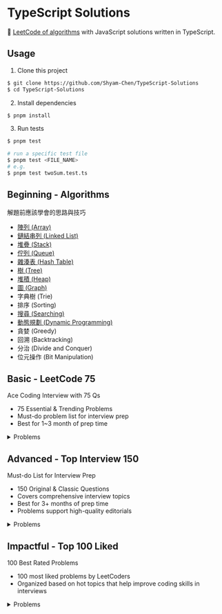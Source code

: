 # TypeScript Solutions

🐳 [LeetCode of algorithms](https://leetcode.com/problemset/algorithms/) with JavaScript solutions written in TypeScript.

## Usage

1. Clone this project

```sh
$ git clone https://github.com/Shyam-Chen/TypeScript-Solutions
$ cd TypeScript-Solutions
```

2. Install dependencies

```sh
$ pnpm install
```

3. Run tests

```sh
$ pnpm test

# run a specific test file
$ pnpm test <FILE_NAME>
# e.g.
$ pnpm test twoSum.test.ts
```

## Beginning - Algorithms

解題前應該學會的思路與技巧

- [陣列 (Array)](./algorithms/array/README.md)
- [鏈結串列 (Linked List)](./algorithms/linked-list/README.md)
- [堆疊 (Stack)](./algorithms/stack/README.md)
- [佇列 (Queue)](./algorithms/queue/README.md)
- [雜湊表 (Hash Table)](./algorithms/hash-table/README.md)
- [樹 (Tree)](./algorithms/tree/README.md)
- [堆積 (Heap)](./algorithms/heap/README.md)
- [圖 (Graph)](./algorithms/graph/README.md)
- 字典樹 (Trie)
- 排序 (Sorting)
- [搜尋 (Searching)](./algorithms/searching/README.md)
- [動態規劃 (Dynamic Programming)](./algorithms/dynamic-programming/README.md)
- 貪婪 (Greedy)
- 回溯 (Backtracking)
- 分治 (Divide and Conquer)
- 位元操作 (Bit Manipulation)

## Basic - LeetCode 75

Ace Coding Interview with 75 Qs

- 75 Essential & Trending Problems
- Must-do problem list for interview prep
- Best for 1~3 month of prep time

<details>
  <summary>Problems</summary>

| Array / String                                 |                  |        |
| ---------------------------------------------- | ---------------- | ------ |
| 1768. Merge Strings Alternately                | [Solution][1768] | Easy   |
| 1071. Greatest Common Divisor of Strings       | [Solution][1071] | Easy   |
| 1431. Kids With the Greatest Number of Candies | [Solution][1431] | Easy   |
| 605. Can Place Flowers                         | [Solution][605]  | Easy   |
| 345. Reverse Vowels of a String                | [Solution][345]  | Easy   |
| 151. Reverse Words in a String                 | [Solution][151]  | Medium |
| 238. Product of Array Except Self              | [Solution][238]  | Medium |
| 334. Increasing Triplet Subsequence            | [Solution][334]  | Medium |
| 443. String Compression                        | [Solution][443]  | Medium |

[1768]: ./src/page-17/1768.%20Merge%20Strings%20Alternately/mergeAlternately.ts
[1071]: ./src/page-11/1071.%20Greatest%20Common%20Divisor%20of%20Strings/gcdOfStrings.ts
[1431]: ./src/page-14/1431.%20Kids%20With%20the%20Greatest%20Number%20of%20Candies/kidsWithCandies.ts
[605]: ./src/page-6/605.%20Can%20Place%20Flowers/canPlaceFlowers.ts
[345]: ./src/page-4/345.%20Reverse%20Vowels%20of%20a%20String/reverseVowels.ts
[151]: ./src/page-2/151.%20Reverse%20Words%20in%20a%20String/reverseWords.ts
[238]: ./src/page-3/238.%20Product%20of%20Array%20Except%20Self/productExceptSelf.ts
[334]: ./src/page-4/334.%20Increasing%20Triplet%20Subsequence/increasingTriplet.ts
[443]: ./src/page-5/443.%20String%20Compression/compress.ts

| Two Pointers                    |                  |        |
| ------------------------------- | ---------------- | ------ |
| 283. Move Zeroes                | [Solution][283]  | Easy   |
| 392. Is Subsequence             | [Solution][392]  | Easy   |
| 11. Container With Most Water   | [Solution][11]   | Medium |
| 1679. Max Number of K-Sum Pairs | [Solution][1679] | Medium |

[283]: ./src/page-3/283.%20Move%20Zeroes/moveZeroes.ts
[392]: ./src/page-4/392.%20Is%20Subsequence/isSubsequence.ts
[11]: ./src/page-1/11.%20Container%20With%20Most%20Water/maxArea.ts
[1679]: ./src/page-16/1679.%20Max%20Number%20of%20K-Sum%20Pairs/maxOperations.ts

| Sliding Window                                                |                  |        |
| ------------------------------------------------------------- | ---------------- | ------ |
| 643. Maximum Average Subarray I                               | [Solution][643]  | Easy   |
| 1456. Maximum Number of Vowels in a Substring of Given Length | [Solution][1456] | Medium |
| 1004. Max Consecutive Ones III                                | [Solution][1004] | Medium |
| 1493. Longest Subarray of 1's After Deleting One Element      | [Solution][1493] | Medium |

[643]: ./src/page-6/643.%20Maximum%20Average%20Subarray%20I/findMaxAverage.ts
[1456]: ./src/page-14/1456.%20Maximum%20Number%20of%20Vowels%20in%20a%20Substring%20of%20Given%20Length/maxVowels.ts
[1004]: ./src/page-10/1004.%20Max%20Consecutive%20Ones%20III/longestOnes.ts
[1493]: ./src/page-14/1493.%20Longest%20Subarray%20of%201's%20After%20Deleting%20One%20Element/longestSubarray.ts

| Prefix Sum                      |                  |      |
| ------------------------------- | ---------------- | ---- |
| 1732. Find the Highest Altitude | [Solution][1732] | Easy |
| 724. Find Pivot Index           | [Solution][724]  | Easy |

[1732]: ./src/page-16/1732.%20Find%20the%20Highest%20Altitude/largestAltitude.ts
[724]: ./src/page-7/724.%20Find%20Pivot%20Index/pivotIndex.ts

| Hash Map / Set                           |                  |        |
| ---------------------------------------- | ---------------- | ------ |
| 2215. Find the Difference of Two Arrays  | [Solution][2215] | Easy   |
| 1207. Unique Number of Occurrences       | [Solution][1207] | Easy   |
| 1657. Determine if Two Strings Are Close | [Solution][1657] | Medium |
| 2352. Equal Row and Column Pairs         | [Solution][2352] | Medium |

[2215]: ./src/page-21/2215.%20Find%20the%20Difference%20of%20Two%20Arrays/findDifference.ts
[1207]: ./src/page-12/1207.%20Unique%20Number%20of%20Occurrences/uniqueOccurrences.ts
[1657]: ./src/page-16/1657.%20Determine%20if%20Two%20Strings%20Are%20Close/closeStrings.ts
[2352]: ./src/page-22/2352.%20Equal%20Row%20and%20Column%20Pairs/equalPairs.ts

| Stack                              |                  |        |
| ---------------------------------- | ---------------- | ------ |
| 2390. Removing Stars From a String | [Solution][2390] | Medium |
| 735. Asteroid Collision            | [Solution][735]  | Medium |
| 394. Decode String                 | [Solution][394]  | Medium |

[2390]: ./src/page-22/2390.%20Removing%20Stars%20From%20a%20String/removeStars.ts
[735]: ./src/page-7/735.%20Asteroid%20Collision/asteroidCollision.ts
[394]: ./src/page-4/394.%20Decode%20String/decodeString.ts

| Queue                       |                 |        |
| --------------------------- | --------------- | ------ |
| 933. Number of Recent Calls | [Solution][933] | Easy   |
| 649. Dota2 Senate           | [Solution][649] | Medium |

[933]: ./src/page-9/933.%20Number%20of%20Recent%20Calls/RecentCounter.ts
[649]: ./src/page-6/649.%20Dota2%20Senate/predictPartyVictory.ts

| Linked List                                   |                  |        |
| --------------------------------------------- | ---------------- | ------ |
| 2095. Delete the Middle Node of a Linked List | [Solution][2095] | Medium |
| 328. Odd Even Linked List                     | [Solution][328]  | Medium |
| 206. Reverse Linked List                      | [Solution][206]  | Easy   |
| 2130. Maximum Twin Sum of a Linked List       | [Solution][2130] | Medium |

[2095]: ./src/page-19/2095.%20Delete%20the%20Middle%20Node%20of%20a%20Linked%20List/deleteMiddle.ts
[328]: ./src/page-4/328.%20Odd%20Even%20Linked%20List/oddEvenList.ts
[206]: ./src/page-2/206.%20Reverse%20Linked%20List/reverseList.ts
[2130]: ./src/page-20/2130.%20Maximum%20Twin%20Sum%20of%20a%20Linked%20List/pairSum.ts

| Binary Tree - DFS                            |                  |        |
| -------------------------------------------- | ---------------- | ------ |
| 104. Maximum Depth of Binary Tree            | [Solution][104]  | Easy   |
| 872. Leaf-Similar Trees                      | [Solution][872]  | Easy   |
| 1448. Count Good Nodes in Binary Tree        | [Solution][1448] | Medium |
| 437. Path Sum III                            | [Solution][437]  | Medium |
| 1372. Longest ZigZag Path in a Binary Tree   | [Solution][1372] | Medium |
| 236. Lowest Common Ancestor of a Binary Tree | [Solution][236]  | Medium |

[104]: ./src/page-2/104.%20Maximum%20Depth%20of%20Binary%20Tree/maxDepth.ts
[872]: ./src/page-9/872.%20Leaf-Similar%20Trees/leafSimilar.ts
[1448]: ./src/page-14/1448.%20Count%20Good%20Nodes%20in%20Binary%20Tree/goodNodes.ts
[437]: ./src/page-5/437.%20Path%20Sum%20III/pathSum.ts
[1372]: ./src/page-13/1372.%20Longest%20ZigZag%20Path%20in%20a%20Binary%20Tree/longestZigZag.ts
[236]: ./src/page-3/236.%20Lowest%20Common%20Ancestor%20of%20a%20Binary%20Tree/lowestCommonAncestor.ts

| Binary Tree - BFS                        |                  |        |
| ---------------------------------------- | ---------------- | ------ |
| 199. Binary Tree Right Side View         | [Solution][199]  | Medium |
| 1161. Maximum Level Sum of a Binary Tree | [Solution][1161] | Medium |

[199]: ./src/page-2/199.%20Binary%20Tree%20Right%20Side%20View/rightSideView.ts
[1161]: ./src/page-11/1161.%20Maximum%20Level%20Sum%20of%20a%20Binary%20Tree/maxLevelSum.ts

| Binary Search Tree                  |                 |        |
| ----------------------------------- | --------------- | ------ |
| 700. Search in a Binary Search Tree | [Solution][700] | Easy   |
| 450. Delete Node in a BST           | [Solution][450] | Medium |

[700]: ./src/page-7/700.%20Search%20in%20a%20Binary%20Search%20Tree/searchBST.ts
[450]: ./src/page-5/450.%20Delete%20Node%20in%20a%20BST/deleteNode.ts

| Graphs - DFS                                                 |                  |        |
| ------------------------------------------------------------ | ---------------- | ------ |
| 841. Keys and Rooms                                          | [Solution][841]  | Medium |
| 547. Number of Provinces                                     | [Solution][547]  | Medium |
| 1466. Reorder Routes to Make All Paths Lead to the City Zero | [Solution][1466] | Medium |
| 399. Evaluate Division                                       | [Solution][399]  | Medium |

[841]: ./src/page-8/841.%20Keys%20and%20Rooms/canVisitAllRooms.ts
[547]: ./src/page-6/547.%20Number%20of%20Provinces/findCircleNum.ts
[1466]: ./src/page-14/1466.%20Reorder%20Routes%20to%20Make%20All%20Paths%20Lead%20to%20the%20City%20Zero/minReorder.ts
[399]: ./src/page-4/399.%20Evaluate%20Division/calcEquation.ts

| Graphs - BFS                             |                  |        |
| ---------------------------------------- | ---------------- | ------ |
| 1926. Nearest Exit from Entrance in Maze | [Solution][1926] | Medium |
| 994. Rotting Oranges                     | [Solution][994]  | Medium |

[1926]: ./src/page-18/1926.%20Nearest%20Exit%20from%20Entrance%20in%20Maze/nearestExit.ts
[994]: ./src/page-10/994.%20Rotting%20Oranges/orangesRotting.ts

| Heap / Priority Queue                 |                  |        |
| ------------------------------------- | ---------------- | ------ |
| 215. Kth Largest Element in an Array  | [Solution][215]  | Medium |
| 2336. Smallest Number in Infinite Set | [Solution][2336] | Medium |
| 2542. Maximum Subsequence Score       | Solution         | Medium |
| 2462. Total Cost to Hire K Workers    | Solution         | Medium |

[215]: ./src/page-2/215.%20Kth%20Largest%20Element%20in%20an%20Array/findKthLargest.ts
[2336]: ./src/page-22/2336.%20Smallest%20Number%20in%20Infinite%20Set/SmallestInfiniteSet.ts

| Binary Search                                |                  |        |
| -------------------------------------------- | ---------------- | ------ |
| 374. Guess Number Higher or Lower            | [Solution][374]  | Easy   |
| 2300. Successful Pairs of Spells and Potions | [Solution][2300] | Medium |
| 162. Find Peak Element                       | [Solution][162]  | Medium |
| 875. Koko Eating Bananas                     | [Solution][875]  | Medium |

[374]: ./src/page-4/374.%20Guess%20Number%20Higher%20or%20Lower/guessNumber.ts
[2300]: ./src/page-21/2300.%20Successful%20Pairs%20of%20Spells%20and%20Potions/successfulPairs.ts
[162]: ./src/page-2/162.%20Find%20Peak%20Element/findPeakElement.ts
[875]: ./src/page-9/875.%20Koko%20Eating%20Bananas/minEatingSpeed.ts

| Backtracking                              |                |        |
| ----------------------------------------- | -------------- | ------ |
| 17. Letter Combinations of a Phone Number | [Solution][17] | Medium |
| 216. Combination Sum III                  | Solution       | Medium |

[17]: ./src/page-1/17.%20Letter%20Combinations%20of%20a%20Phone%20Number/letterCombinations.ts

| DP - 1D                        |                  |        |
| ------------------------------ | ---------------- | ------ |
| 1137. N-th Tribonacci Number   | [Solution][1137] | Easy   |
| 746. Min Cost Climbing Stairs  | Solution         | Easy   |
| 198. House Robber              | Solution         | Medium |
| 790. Domino and Tromino Tiling | Solution         | Medium |

[1137]: ./src/page-11/1137.%20N-th%20Tribonacci%20Number/tribonacci.ts

| DP - Multidimensional                                     |          |        |
| --------------------------------------------------------- | -------- | ------ |
| 62. Unique Paths                                          | Solution | Medium |
| 1143. Longest Common Subsequence                          | Solution | Medium |
| 714. Best Time to Buy and Sell Stock with Transaction Fee | Solution | Medium |
| 72. Edit Distance                                         | Solution | Medium |

| Bit Manipulation                              |                  |        |
| --------------------------------------------- | ---------------- | ------ |
| 338. Counting Bits                            | [Solution][338]  | Easy   |
| 136. Single Number                            | [Solution][136]  | Easy   |
| 1318. Minimum Flips to Make a OR b Equal to c | [Solution][1318] | Medium |

[338]: ./src/page-4/338.%20Counting%20Bits/countBits.ts
[136]: ./src/page-2/136.%20Single%20Number/singleNumber.ts
[1318]: ./src/page-13/1318.%20Minimum%20Flips%20to%20Make%20a%20OR%20b%20Equal%20to%20c/minFlips.ts

| Trie                              |          |        |
| --------------------------------- | -------- | ------ |
| 208. Implement Trie (Prefix Tree) | Solution | Medium |
| 1268. Search Suggestions System   | Solution | Medium |

| Intervals                                       |          |        |
| ----------------------------------------------- | -------- | ------ |
| 435. Non-overlapping Intervals                  | Solution | Medium |
| 452. Minimum Number of Arrows to Burst Balloons | Solution | Medium |

| Monotonic Stack         |          |        |
| ----------------------- | -------- | ------ |
| 739. Daily Temperatures | Solution | Medium |
| 901. Online Stock Span  | Solution | Medium |

</details>

## Advanced - Top Interview 150

Must-do List for Interview Prep

- 150 Original & Classic Questions
- Covers comprehensive interview topics
- Best for 3+ months of prep time
- Problems support high-quality editorials

<details>
  <summary>Problems</summary>

| Array / String                                         |                 |        |
| ------------------------------------------------------ | --------------- | ------ |
| 88. Merge Sorted Array                                 | [Solution][88]  | Easy   |
| 27. Remove Element                                     | [Solution][27]  | Easy   |
| 26. Remove Duplicates from Sorted Array                | [Solution][26]  | Easy   |
| 80. Remove Duplicates from Sorted Array II             | Solution        | Medium |
| 169. Majority Element                                  | Solution        | Easy   |
| 189. Rotate Array                                      | [Solution][189] | Medium |
| 121. Best Time to Buy and Sell Stock                   | Solution        | Easy   |
| 122. Best Time to Buy and Sell Stock II                | Solution        | Medium |
| 55. Jump Game                                          | Solution        | Medium |
| 45. Jump Game II                                       | Solution        | Medium |
| 274. H-Index                                           | Solution        | Medium |
| 380. Insert Delete GetRandom O(1)                      | Solution        | Medium |
| 238. Product of Array Except Self                      | [Solution][238] | Medium |
| 134. Gas Station                                       | Solution        | Medium |
| 135. Candy                                             | Solution        | Hard   |
| 42. Trapping Rain Water                                | Solution        | Hard   |
| 13. Roman to Integer                                   | [Solution][13]  | Easy   |
| 12. Integer to Roman                                   | Solution        | Medium |
| 58. Length of Last Word                                | [Solution][58]  | Easy   |
| 14. Longest Common Prefix                              | [Solution][14]  | Easy   |
| 151. Reverse Words in a String                         | [Solution][151] | Medium |
| 6. Zigzag Conversion                                   | [Solution][6]   | Medium |
| 28. Find the Index of the First Occurrence in a String | [Solution][28]  | Easy   |
| 68. Text Justification                                 | [Solution][68]  | Hard   |

[88]: ./src/page-1//88.%20Merge%20Sorted%20Array/merge.ts
[27]: ./src/page-1/27.%20Remove%20Element/removeElement.ts
[26]: ./src/page-1/26.%20Remove%20Duplicates%20from%20Sorted%20Array/removeDuplicates.ts
[189]: ./src/page-2/189.%20Rotate%20Array/rotate.ts
[238]: ./src/page-3/238.%20Product%20of%20Array%20Except%20Self/productExceptSelf.ts
[13]: ./src/page-1/13.%20Roman%20to%20Integer/romanToInt.ts
[58]: ./src/page-1/58.%20Length%20of%20Last%20Word/lengthOfLastWord.ts
[14]: ./src/page-1/14.%20Longest%20Common%20Prefix/longestCommonPrefix.ts
[151]: ./src/page-2/151.%20Reverse%20Words%20in%20a%20String/reverseWords.ts
[6]: ./src/page-1/6.%20Zigzag%20Conversion/convert.ts
[28]: ./src/page-1/28.%20Find%20the%20Index%20of%20the%20First%20Occurrence%20in%20a%20String/strStr.ts
[68]: ./src/page-1/68.%20Text%20Justification/fullJustify.ts

| Two Pointers                            |          |        |
| --------------------------------------- | -------- | ------ |
| 125. Valid Palindrome                   | Solution | Easy   |
| 392. Is Subsequence                     | Solution | Easy   |
| 167. Two Sum II - Input Array Is Sorted | Solution | Medium |
| 11. Container With Most Water           | Solution | Medium |
| 15. 3Sum                                | Solution | Medium |

| Sliding Window                                    |               |        |
| ------------------------------------------------- | ------------- | ------ |
| 209. Minimum Size Subarray Sum                    | Solution      | Medium |
| 3. Longest Substring Without Repeating Characters | [Solution][3] | Medium |
| 30. Substring with Concatenation of All Words     | Solution      | Hard   |
| 76. Minimum Window Substring                      | Solution      | Hard   |

[3]: ./src/page-1/3.%20Longest%20Substring%20Without%20Repeating%20Characters/lengthOfLongestSubstring.ts

| Matrix                |          |        |
| --------------------- | -------- | ------ |
| 36. Valid Sudoku      | Solution | Medium |
| 54. Spiral Matrix     | Solution | Medium |
| 48. Rotate Image      | Solution | Medium |
| 73. Set Matrix Zeroes | Solution | Medium |
| 289. Game of Life     | Solution | Medium |

| Hashmap                           |               |        |
| --------------------------------- | ------------- | ------ |
| 383. Ransom Note                  | Solution      | Easy   |
| 205. Isomorphic Strings           | Solution      | Easy   |
| 290. Word Pattern                 | Solution      | Easy   |
| 242. Valid Anagram                | Solution      | Easy   |
| 49. Group Anagrams                | Solution      | Medium |
| 1. Two Sum                        | [Solution][1] | Easy   |
| 202. Happy Number                 | Solution      | Easy   |
| 219. Contains Duplicate II        | Solution      | Easy   |
| 128. Longest Consecutive Sequence | Solution      | Medium |

[1]: ./src/page-1/1.%20Two%20Sum/twoSum.ts

| Intervals                                       |          |        |
| ----------------------------------------------- | -------- | ------ |
| 228. Summary Ranges                             | Solution | Easy   |
| 56. Merge Intervals                             | Solution | Medium |
| 57. Insert Interval                             | Solution | Medium |
| 452. Minimum Number of Arrows to Burst Balloons | Solution | Medium |

| Stack                                 |                 |        |
| ------------------------------------- | --------------- | ------ |
| 20. Valid Parentheses                 | [Solution][20]  | Easy   |
| 71. Simplify Path                     | Solution        | Medium |
| 155. Min Stack                        | [Solution][155] | Medium |
| 150. Evaluate Reverse Polish Notation | Solution        | Medium |
| 224. Basic Calculator                 | Solution        | Hard   |

[20]: ./src/page-1/20.%20Valid%20Parentheses/isValid.ts
[155]: ./src/page-2/155.%20Min%20Stack/MinStack.ts

| Linked List                               |                 |        |
| ----------------------------------------- | --------------- | ------ |
| 141. Linked List Cycle                    | [Solution][141] | Easy   |
| 2. Add Two Numbers                        | [Solution][2]   | Medium |
| 21. Merge Two Sorted Lists                | [Solution][21]  | Easy   |
| 138. Copy List with Random Pointer        | Solution        | Medium |
| 92. Reverse Linked List II                | Solution        | Medium |
| 25. Reverse Nodes in k-Group              | Solution        | Hard   |
| 19. Remove Nth Node From End of List      | Solution        | Medium |
| 82. Remove Duplicates from Sorted List II | Solution        | Medium |
| 61. Rotate List                           | Solution        | Medium |
| 86. Partition List                        | Solution        | Medium |
| 146. LRU Cache                            | Solution        | Medium |

[141]: ./src/page-2/141.%20Linked%20List%20Cycle/hasCycle.ts
[2]: ./src/page-1/2.%20Add%20Two%20Numbers/addTwoNumbers.ts
[21]: ./src/page-1/21.%20Merge%20Two%20Sorted%20Lists/mergeTwoLists.ts

| Binary Tree General                                             |                 |        |
| --------------------------------------------------------------- | --------------- | ------ |
| 104. Maximum Depth of Binary Tree                               | [Solution][104] | Easy   |
| 100. Same Tree                                                  | [Solution][100] | Easy   |
| 226. Invert Binary Tree                                         | Solution        | Easy   |
| 101. Symmetric Tree                                             | [Solution][101] | Easy   |
| 105. Construct Binary Tree from Preorder and Inorder Traversal  | Solution        | Medium |
| 106. Construct Binary Tree from Inorder and Postorder Traversal | Solution        | Medium |
| 117. Populating Next Right Pointers in Each Node II             | Solution        | Medium |
| 114. Flatten Binary Tree to Linked List                         | Solution        | Medium |
| 112. Path Sum                                                   | [Solution][112] | Easy   |
| 129. Sum Root to Leaf Numbers                                   | Solution        | Medium |
| 124. Binary Tree Maximum Path Sum                               | Solution        | Hard   |
| 173. Binary Search Tree Iterator                                | Solution        | Medium |
| 222. Count Complete Tree Nodes                                  | Solution        | Easy   |
| 236. Lowest Common Ancestor of a Binary Tree                    | Solution        | Medium |

[104]: ./src/page-2/104.%20Maximum%20Depth%20of%20Binary%20Tree/maxDepth.ts
[100]: ./src/page-1/100.%20Same%20Tree/isSameTree.ts
[101]: ./src/page-2/101.%20Symmetric%20Tree/isSymmetric.ts
[112]: ./src/page-2/112.%20Path%20Sum/hasPathSum.ts

| Binary Tree BFS                               |          |        |
| --------------------------------------------- | -------- | ------ |
| 199. Binary Tree Right Side View              | Solution | Medium |
| 637. Average of Levels in Binary Tree         | Solution | Easy   |
| 102. Binary Tree Level Order Traversal        | Solution | Medium |
| 103. Binary Tree Zigzag Level Order Traversal | Solution | Medium |

| Binary Search Tree                      |          |        |
| --------------------------------------- | -------- | ------ |
| 530. Minimum Absolute Difference in BST | Solution | Easy   |
| 230. Kth Smallest Element in a BST      | Solution | Medium |
| 98. Validate Binary Search Tree         | Solution | Medium |

| Graph General           |          |        |
| ----------------------- | -------- | ------ |
| 200. Number of Islands  | Solution | Medium |
| 130. Surrounded Regions | Solution | Medium |
| 133. Clone Graph        | Solution | Medium |
| 399. Evaluate Division  | Solution | Medium |
| 207. Course Schedule    | Solution | Medium |
| 210. Course Schedule II | Solution | Medium |

| Graph BFS                     |          |        |
| ----------------------------- | -------- | ------ |
| 909. Snakes and Ladders       | Solution | Medium |
| 433. Minimum Genetic Mutation | Solution | Medium |
| 127. Word Ladder              | Solution | Hard   |

| Trie                                            |          |        |
| ----------------------------------------------- | -------- | ------ |
| 208. Implement Trie (Prefix Tree)               | Solution | Medium |
| 211. Design Add and Search Words Data Structure | Solution | Medium |
| 212. Word Search II                             | Solution | Hard   |

| Backtracking                              |          |        |
| ----------------------------------------- | -------- | ------ |
| 17. Letter Combinations of a Phone Number | Solution | Medium |
| 77. Combinations                          | Solution | Medium |
| 46. Permutations                          | Solution | Medium |
| 39. Combination Sum                       | Solution | Medium |
| 52. N-Queens II                           | Solution | Hard   |
| 22. Generate Parentheses                  | Solution | Medium |
| 79. Word Search                           | Solution | Medium |

| Divide & Conquer                                |                 |        |
| ----------------------------------------------- | --------------- | ------ |
| 108. Convert Sorted Array to Binary Search Tree | [Solution][108] | Easy   |
| 148. Sort List                                  | Solution        | Medium |
| 427. Construct Quad Tree                        | Solution        | Medium |
| 23. Merge k Sorted Lists                        | Solution        | Hard   |

[108]: ./src/page-2/108.%20Convert%20Sorted%20Array%20to%20Binary%20Search%20Tree/sortedArrayToBST.ts

| Kadane's Algorithm                 |                |        |
| ---------------------------------- | -------------- | ------ |
| 53. Maximum Subarray               | [Solution][53] | Medium |
| 918. Maximum Sum Circular Subarray | Solution       | Medium |

[53]: ./src/page-1/53.%20Maximum%20Subarray/maxSubArray.ts

| Binary Search                                               |                |        |
| ----------------------------------------------------------- | -------------- | ------ |
| 35. Search Insert Position                                  | [Solution][35] | Easy   |
| 74. Search a 2D Matrix                                      | Solution       | Medium |
| 162. Find Peak Element                                      | Solution       | Medium |
| 33. Search in Rotated Sorted Array                          | Solution       | Medium |
| 34. Find First and Last Position of Element in Sorted Array | [Solution][34] | Medium |
| 153. Find Minimum in Rotated Sorted Array                   | Solution       | Medium |
| 4. Median of Two Sorted Arrays                              | [Solution][4]  | Hard   |

[35]: ./src/page-1/35.%20Search%20Insert%20Position/searchInsert.ts
[34]: ./src/page-1/34.%20Find%20First%20and%20Last%20Position%20of%20Element%20in%20Sorted%20Array/searchRange.ts
[4]: ./src/page-1/4.%20Median%20of%20Two%20Sorted%20Arrays/findMedianSortedArrays.ts

| Heap                                 |          |        |
| ------------------------------------ | -------- | ------ |
| 215. Kth Largest Element in an Array | Solution | Medium |
| 502. IPO                             | Solution | Hard   |
| 373. Find K Pairs with Smallest Sums | Solution | Medium |
| 295. Find Median from Data Stream    | Solution | Hard   |

| Bit Manipulation                  |                 |        |
| --------------------------------- | --------------- | ------ |
| 67. Add Binary                    | [Solution][67]  | Easy   |
| 190. Reverse Bits                 | [Solution][190] | Easy   |
| 191. Number of 1 Bits             | [Solution][191] | Easy   |
| 136. Single Number                | [Solution][136] | Easy   |
| 137. Single Number II             | Solution        | Medium |
| 201. Bitwise AND of Numbers Range | Solution        | Medium |

[67]: ./src/page-1/67.%20Add%20Binary/addBinary.ts
[190]: ./src/page-2/190.%20Reverse%20Bits/reverseBits.ts
[191]: ./src/page-2/191.%20Number%20of%201%20Bits/hammingWeight.ts
[136]: ./src/page-2/136.%20Single%20Number/singleNumber.ts

| Math                           |                |        |
| ------------------------------ | -------------- | ------ |
| 9. Palindrome Number           | [Solution][9]  | Easy   |
| 66. Plus One                   | [Solution][66] | Easy   |
| 172. Factorial Trailing Zeroes | Solution       | Medium |
| 69. Sqrt(x)                    | [Solution][69] | Easy   |
| 50. Pow(x, n)                  | [Solution][50] | Medium |
| 149. Max Points on a Line      | Solution       | Hard   |

[9]: ./src/page-1/9.%20Palindrome%20Number/isPalindrome.ts
[66]: ./src/page-1/66.%20Plus%20One/plusOne.ts
[69]: ./src/page-1/69.%20Sqrt(x)/mySqrt.ts
[50]: ./src/page-1/50.%20Pow(x,%20n)/myPow.ts

| 1D DP                               |                |        |
| ----------------------------------- | -------------- | ------ |
| 70. Climbing Stairs                 | [Solution][70] | Easy   |
| 198. House Robber                   | Solution       | Medium |
| 139. Word Break                     | Solution       | Medium |
| 322. Coin Change                    | Solution       | Medium |
| 300. Longest Increasing Subsequence | Solution       | Medium |

[70]: ./src/page-1/70.%20Climbing%20Stairs/climbStairs.ts

| Multidimensional DP                      |               |        |
| ---------------------------------------- | ------------- | ------ |
| 120. Triangle                            | Solution      | Medium |
| 64. Minimum Path Sum                     | Solution      | Medium |
| 63. Unique Paths II                      | Solution      | Medium |
| 5. Longest Palindromic Substring         | [Solution][5] | Medium |
| 97. Interleaving String                  | Solution      | Medium |
| 72. Edit Distance                        | Solution      | Medium |
| 123. Best Time to Buy and Sell Stock III | Solution      | Hard   |
| 188. Best Time to Buy and Sell Stock IV  | Solution      | Hard   |
| 221. Maximal Square                      | Solution      | Medium |

[5]: ./src/page-1/5.%20Longest%20Palindromic%20Substring/longestPalindrome.ts

</details>

## Impactful - Top 100 Liked

100 Best Rated Problems

- 100 most liked problems by LeetCoders
- Organized based on hot topics that help improve coding skills in interviews

<details>
  <summary>Problems</summary>

| Backtracking                              |                |        |
| ----------------------------------------- | -------------- | ------ |
| 17. Letter Combinations of a Phone Number | [Solution][17] | Medium |
| 22. Generate Parentheses                  | Solution       | Medium |
| 39. Combination Sum                       | Solution       | Medium |
| 46. Permutations                          | Solution       | Medium |
| 51. N-Queens                              | Solution       | Hard   |
| 78. Subsets                               | Solution       | Medium |
| 79. Word Search                           | Solution       | Medium |
| 131. Palindrome Partitioning              | Solution       | Medium |

[17]: ./src/page-1/17.%20Letter%20Combinations%20of%20a%20Phone%20Number/letterCombinations.ts

| Binary Search                                               |                |        |
| ----------------------------------------------------------- | -------------- | ------ |
| 4. Median of Two Sorted Arrays                              | [Solution][4]  | Hard   |
| 33. Search in Rotated Sorted Array                          | Solution       | Medium |
| 34. Find First and Last Position of Element in Sorted Array | [Solution][34] | Medium |
| 35. Search Insert Position                                  | [Solution][35] | Easy   |
| 74. Search a 2D Matrix                                      | Solution       | Medium |
| 124. Binary Tree Maximum Path Sum                           | Solution       | Hard   |
| 153. Find Minimum in Rotated Sorted Array                   | Solution       | Medium |

[4]: ./src/page-1/4.%20Median%20of%20Two%20Sorted%20Arrays/findMedianSortedArrays.ts
[34]: ./src/page-1/34.%20Find%20First%20and%20Last%20Position%20of%20Element%20in%20Sorted%20Array/searchRange.ts
[35]: ./src/page-1/35.%20Search%20Insert%20Position/searchInsert.ts

| Binary Tree                                                    |                 |        |
| -------------------------------------------------------------- | --------------- | ------ |
| 94. Binary Tree Inorder Traversal                              | [Solution][94]  | Easy   |
| 98. Validate Binary Search Tree                                | Solution        | Medium |
| 101. Symmetric Tree                                            | [Solution][101] | Easy   |
| 102. Binary Tree Level Order Traversal                         | Solution        | Medium |
| 104. Maximum Depth of Binary Tree                              | [Solution][104] | Easy   |
| 105. Construct Binary Tree from Preorder and Inorder Traversal | Solution        | Medium |
| 108. Convert Sorted Array to Binary Search Tree                | [Solution][108] | Easy   |
| 114. Flatten Binary Tree to Linked List                        | Solution        | Medium |
| 199. Binary Tree Right Side View                               | [Solution][199] | Medium |
| 226. Invert Binary Tree                                        | Solution        | Easy   |
| 230. Kth Smallest Element in a BST                             | Solution        | Medium |
| 236. Lowest Common Ancestor of a Binary Tree                   | [Solution][236] | Medium |
| 437. Path Sum III                                              | [Solution][437] | Medium |
| 543. Diameter of Binary Tree                                   | Solution        | Easy   |

[94]: ./src/page-1/94.%20Binary%20Tree%20Inorder%20Traversal/inorderTraversal.ts
[101]: ./src/page-2/101.%20Symmetric%20Tree/isSymmetric.ts
[104]: ./src/page-2/104.%20Maximum%20Depth%20of%20Binary%20Tree/maxDepth.ts
[108]: ./src/page-2/108.%20Convert%20Sorted%20Array%20to%20Binary%20Search%20Tree/sortedArrayToBST.ts
[199]: ./src/page-2/199.%20Binary%20Tree%20Right%20Side%20View/rightSideView.ts
[236]: ./src/page-3/236.%20Lowest%20Common%20Ancestor%20of%20a%20Binary%20Tree/lowestCommonAncestor.ts
[437]: ./src/page-5/437.%20Path%20Sum%20III/pathSum.ts

| Dynamic Programming                 |                 |        |
| ----------------------------------- | --------------- | ------ |
| 5. Longest Palindromic Substring    | [Solution][5]   | Medium |
| 32. Longest Valid Parentheses       | Solution        | Hard   |
| 62. Unique Paths                    | Solution        | Medium |
| 64. Minimum Path Sum                | Solution        | Medium |
| 70. Climbing Stairs                 | [Solution][70]  | Easy   |
| 72. Edit Distance                   | Solution        | Medium |
| 118. Pascal's Triangle              | [Solution][118] | Easy   |
| 139. Word Break                     | Solution        | Medium |
| 152. Maximum Product Subarray       | Solution        | Medium |
| 198. House Robber                   | Solution        | Medium |
| 279. Perfect Squares                | Solution        | Medium |
| 300. Longest Increasing Subsequence | Solution        | Medium |
| 322. Coin Change                    | Solution        | Medium |
| 416. Partition Equal Subset Sum     | Solution        | Medium |
| 1143. Longest Common Subsequence    | Solution        | Medium |

[5]: ./src/page-1/5.%20Longest%20Palindromic%20Substring/longestPalindrome.ts
[70]: ./src/page-1/70.%20Climbing%20Stairs/climbStairs.ts
[118]: ./src/page-2/118.%20Pascal's%20Triangle/generate.ts

| Graph                  |                 |        |
| ---------------------- | --------------- | ------ |
| 200. Number of Islands | Solution        | Medium |
| 207. Course Schedule   | Solution        | Medium |
| 994. Rotting Oranges   | [Solution][994] | Medium |

[994]: ./src/page-10/994.%20Rotting%20Oranges/orangesRotting.ts

| Greedy                               |          |        |
| ------------------------------------ | -------- | ------ |
| 45. Jump Game II                     | Solution | Medium |
| 55. Jump Game                        | Solution | Medium |
| 121. Best Time to Buy and Sell Stock | Solution | Easy   |
| 763. Partition Labels                | Solution | Medium |

| Hashing                           |               |        |
| --------------------------------- | ------------- | ------ |
| 1. Two Sum                        | [Solution][1] | Easy   |
| 49. Group Anagrams                | Solution      | Medium |
| 128. Longest Consecutive Sequence | Solution      | Medium |
| 560. Subarray Sum Equals K        | Solution      | Medium |

[1]: ./src/page-1/1.%20Two%20Sum/twoSum.ts

| Heap                                 |                 |        |
| ------------------------------------ | --------------- | ------ |
| 215. Kth Largest Element in an Array | [Solution][215] | Medium |
| 295. Find Median from Data Stream    | Solution        | Hard   |
| 347. Top K Frequent Elements         | Solution        | Medium |

[215]: ./src/page-2/215.%20Kth%20Largest%20Element%20in%20an%20Array/findKthLargest.ts

| Linked Lists                          |                 |        |
| ------------------------------------- | --------------- | ------ |
| 2. Add Two Numbers                    | [Solution][2]   | Medium |
| 19. Remove Nth Node From End of List  | Solution        | Medium |
| 21. Merge Two Sorted Lists            | [Solution][21]  | Easy   |
| 23. Merge k Sorted Lists              | Solution        | Hard   |
| 24. Swap Nodes in Pairs               | Solution        | Medium |
| 25. Reverse Nodes in k-Group          | Solution        | Hard   |
| 138. Copy List with Random Pointer    | Solution        | Medium |
| 141. Linked List Cycle                | [Solution][141] | Easy   |
| 142. Linked List Cycle II             | Solution        | Medium |
| 146. LRU Cache                        | Solution        | Medium |
| 148. Sort List                        | Solution        | Medium |
| 160. Intersection of Two Linked Lists | Solution        | Easy   |
| 206. Reverse Linked List              | [Solution][206] | Easy   |
| 234. Palindrome Linked List           | Solution        | Easy   |

[2]: ./src/page-1/2.%20Add%20Two%20Numbers/addTwoNumbers.ts
[21]: ./src/page-1/21.%20Merge%20Two%20Sorted%20Lists/mergeTwoLists.ts
[141]: ./src/page-2/141.%20Linked%20List%20Cycle/hasCycle.ts
[206]: ./src/page-2/206.%20Reverse%20Linked%20List/reverseList.ts

| Matrix                     |                |        |
| -------------------------- | -------------- | ------ |
| 48. Rotate Image           | Solution       | Medium |
| 54. Spiral Matrix          | [Solution][54] | Medium |
| 73. Set Matrix Zeroes      | Solution       | Medium |
| 240. Search a 2D Matrix II | Solution       | Medium |

[54]: ./src/page-1/54.%20Spiral%20Matrix/spiralOrder.ts

| Sliding Window                                    |          |        |
| ------------------------------------------------- | -------- | ------ |
| 3. Longest Substring Without Repeating Characters | Solution | Medium |
| 76. Minimum Window Substring                      | Solution | Hard   |
| 239. Sliding Window Maximum                       | Solution | Hard   |
| 438. Find All Anagrams in a String                | Solution | Medium |

[3]: ./src/page-1/3.%20Longest%20Substring%20Without%20Repeating%20Characters/lengthOfLongestSubstring.ts

| Stack                              |                 |        |
| ---------------------------------- | --------------- | ------ |
| 20. Valid Parentheses              | [Solution][20]  | Easy   |
| 84. Largest Rectangle in Histogram | Solution        | Hard   |
| 155. Min Stack                     | [Solution][155] | Medium |
| 394. Decode String                 | [Solution][394] | Medium |
| 739. Daily Temperatures            | Solution        | Medium |

[20]: ./src/page-1/20.%20Valid%20Parentheses/isValid.ts
[155]: ./src/page-2/155.%20Min%20Stack/MinStack.ts
[394]: ./src/page-4/394.%20Decode%20String/decodeString.ts

| Two Pointers                  |                 |        |
| ----------------------------- | --------------- | ------ |
| 11. Container With Most Water | [Solution][11]  | Medium |
| 15. 3Sum                      | Solution        | Medium |
| 42. Trapping Rain Water       | Solution        | Hard   |
| 283. Move Zeroes              | [Solution][283] | Easy   |

[11]: ./src/page-1/11.%20Container%20With%20Most%20Water/maxArea.ts
[283]: ./src/page-3/283.%20Move%20Zeroes/moveZeroes.ts

| Trie                              |          |        |
| --------------------------------- | -------- | ------ |
| 208. Implement Trie (Prefix Tree) | Solution | Medium |

| Misc                              |                 |        |
| --------------------------------- | --------------- | ------ |
| 31. Next Permutation              | Solution        | Medium |
| 41. First Missing Positive        | Solution        | Hard   |
| 53. Maximum Subarray              | [Solution][53]  | Medium |
| 56. Merge Intervals               | Solution        | Medium |
| 75. Sort Colors                   | Solution        | Medium |
| 136. Single Number                | [Solution][136] | Easy   |
| 169. Majority Element             | Solution        | Easy   |
| 189. Rotate Array                 | [Solution][189] | Medium |
| 238. Product of Array Except Self | [Solution][238] | Medium |
| 287. Find the Duplicate Number    | Solution        | Medium |

[53]: ./src/page-1/53.%20Maximum%20Subarray/maxSubArray.ts
[136]: ./src/page-2/136.%20Single%20Number/singleNumber.ts
[189]: ./src/page-2/189.%20Rotate%20Array/rotate.ts
[238]: ./src/page-3/238.%20Product%20of%20Array%20Except%20Self/productExceptSelf.ts

</details>
